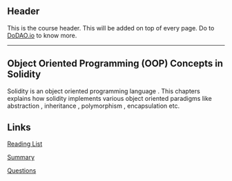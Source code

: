 ## Header
This is the course header. This will be added on top of every page. Do to [DoDAO.io](https://www.dodao.io) to know more.

---

## Object Oriented Programming (OOP) Concepts in Solidity
 
Solidity is an object oriented programming language . This chapters explains how solidity implements various object oriented paradigms like abstraction , inheritance , polymorphism , encapsulation etc.

## Links
[Reading List](./../../generated/readings/oops.md)

[Summary](./../../generated/summaries/oops.md)

[Questions](./../../generated/questions/oops.md)